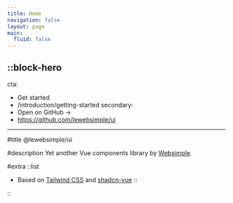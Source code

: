 ```yaml
---
title: Home
navigation: false
layout: page
main:
  fluid: false
---
```


::block-hero
---
cta:
  - Get started
  - /introduction/getting-started
secondary:
  - Open on GitHub →
  - https://github.com/lewebsimple/ui
---

#title
@lewebsimple/ui

#description
Yet another Vue components library by [Websimple](https://www.websimple.com/).

#extra
  ::list
  - Based on [Tailwind CSS](https://tailwindcss.com/) and [shadcn-vue](https://www.shadcn-vue.com/)
  ::

::